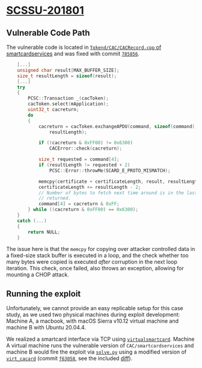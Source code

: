 # [SCSSU-201801](https://smartcardservices.github.io/security/)

## Vulnerable Code Path

The vulnerable code is located in [`Tokend/CAC/CACRecord.cpp` of smartcardservices](https://github.com/smartcardservices/smartcardservices/blob/b8a17554d438eeb7e4588f3af1d6aa6651289026/Tokend/CAC/CACRecord.cpp#L58-L104) and was fixed with commit [`785856`](https://github.com/smartcardservices/smartcardservices/commit/785856ad318579607da0f7ad5129aed9e6e5ab75).

```cpp
    [...]
    unsigned char result[MAX_BUFFER_SIZE];
	size_t resultLength = sizeof(result);
    [...]
	try
	{
		PCSC::Transaction _(cacToken);
		cacToken.select(mApplication);
		uint32_t cacreturn;
		do
		{
			cacreturn = cacToken.exchangeAPDU(command, sizeof(command), result,
				resultLength);

			if ((cacreturn & 0xFF00) != 0x6300)
				CACError::check(cacreturn);

			size_t requested = command[4];
			if (resultLength != requested + 2)
                PCSC::Error::throwMe(SCARD_E_PROTO_MISMATCH);

			memcpy(certificate + certificateLength, result, resultLength - 2);
			certificateLength += resultLength - 2;
			// Number of bytes to fetch next time around is in the last byte
			// returned.
			command[4] = cacreturn & 0xFF;
		} while ((cacreturn & 0xFF00) == 0x6300);
	}
	catch (...)
	{
		return NULL;
	}
```

The issue here is that the `memcpy` for copying over attacker controlled data in a fixed-size stack buffer is executed in a loop, and the check whether too many bytes were copied is executed *after* corruption in the next loop iteration. This check, once failed, also throws an exception, allowing for mounting a CHOP attack.

## Running the exploit

Unfortunately, we cannot provide an easy replicable setup for this case study, as we used two physical machines during exploit development:
Machine A, a macbook, with macOS Sierra v10.12 virtual machine and machine B with Ubuntu 20.04.4.

We realized a smartcard interface via TCP using [`virtualsmartcard`](https://frankmorgner.github.io/vsmartcard/virtualsmartcard/README.html).
Machine A virtual machine runs the vulnerable version of `CAC/smartcardservices` and machine B would fire the exploit via [`solve.py`](solve.py) using a modified version of [`virt_cacard`](https://github.com/PL4typus/virt_cacard) (commit [`f63058`](https://github.com/PL4typus/virt_cacard/tree/f6305832dcc43667c7c1e8a2b63c9c291259b03e), see the included [diff](virt_cacard.diff)).